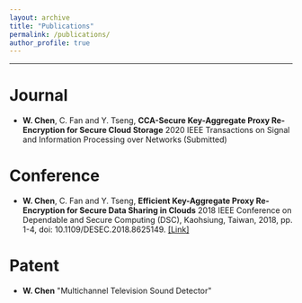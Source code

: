 ```yaml
---
layout: archive
title: "Publications"
permalink: /publications/
author_profile: true
---
```


---

Journal
=====
* **W. Chen**, C. Fan and Y. Tseng, **CCA-Secure Key-Aggregate Proxy Re-Encryption for Secure Cloud Storage** 2020 IEEE Transactions on Signal and Information Processing over Networks (Submitted)

Conference
=====

* **W. Chen**, C. Fan and Y. Tseng, **Efficient Key-Aggregate Proxy Re-Encryption for Secure Data Sharing in Clouds** 2018 IEEE Conference on Dependable and Secure Computing (DSC), Kaohsiung, Taiwan, 2018, pp. 1-4, doi: 10.1109/DESEC.2018.8625149. <a href="https://ieeexplore.ieee.org/document/8625149">[Link]</a>

Patent
=====

* **W. Chen** "Multichannel Television Sound Detector"
